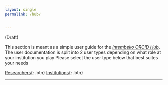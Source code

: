 ```yaml
---
layout: single
permalink: /hub/


---
```


(Draft)

This section is meant as a simple user guide for the *[Intembeko ORCID Hub](https://intembeko.orcid.ac.za)*.
The user documentation is split into 2 user types depending on what role at your institution you play 
Please select the user type below that best suites your needs

[Researchers](/hub/researchers){: .btn}            [Institutions](/hub/institutions){: .btn}

- - -
 
